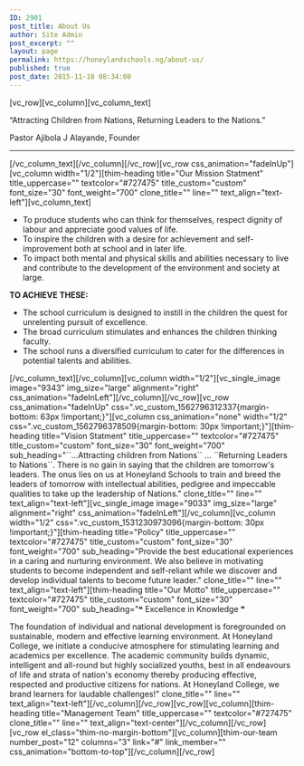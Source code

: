 ```yaml
---
ID: 2901
post_title: About Us
author: Site Admin
post_excerpt: ""
layout: page
permalink: https://honeylandschools.ng/about-us/
published: true
post_date: 2015-11-18 08:34:00
---
```

[vc_row][vc_column][vc_column_text]
<div class="thim-about-us-quote">

“Attracting Children from Nations, Returning Leaders to the Nations.”
<div class="agency">Pastor Ajibola J Alayande, Founder</div>

<hr />

</div>
[/vc_column_text][/vc_column][/vc_row][vc_row css_animation="fadeInUp"][vc_column width="1/2"][thim-heading title="Our Mission Statment" title_uppercase="" textcolor="#727475" title_custom="custom" font_size="30" font_weight="700" clone_title="" line="" text_align="text-left"][vc_column_text]
<ul>
 	<li>To produce students who can think for themselves, respect dignity of labour and appreciate good values of life.</li>
 	<li>To inspire the children with a desire for achievement and self-improvement both at school and in later life.</li>
 	<li>To impact both mental and physical skills and abilities necessary to live and contribute to the development of the environment and society at large.</li>
</ul>
<strong>TO ACHIEVE THESE: </strong>
<ul>
 	<li>The school curriculum is designed to instill in the children the quest for unrelenting pursuit of excellence.</li>
 	<li>The broad curriculum stimulates and enhances the children thinking faculty.</li>
 	<li>The school runs a diversified curriculum to cater for the differences in potential talents and abilities.</li>
</ul>
[/vc_column_text][/vc_column][vc_column width="1/2"][vc_single_image image="9343" img_size="large" alignment="right" css_animation="fadeInLeft"][/vc_column][/vc_row][vc_row css_animation="fadeInUp" css=".vc_custom_1562796312337{margin-bottom: 63px !important;}"][vc_column css_animation="none" width="1/2" css=".vc_custom_1562796378509{margin-bottom: 30px !important;}"][thim-heading title="Vision Statment" title_uppercase="" textcolor="#727475" title_custom="custom" font_size="30" font_weight="700" sub_heading="``...Attracting children from Nations`` ... ``Returning Leaders to Nations``.
There is no gain in saying that the children are tomorrow's leaders. The onus lies on us at Honeyland Schools to train and breed the leaders of tomorrow with intellectual abilities, pedigree and impeccable qualities to take up the leadership of Nations." clone_title="" line="" text_align="text-left"][vc_single_image image="9033" img_size="large" alignment="right" css_animation="fadeInLeft"][/vc_column][vc_column width="1/2" css=".vc_custom_1531230973096{margin-bottom: 30px !important;}"][thim-heading title="Policy" title_uppercase="" textcolor="#727475" title_custom="custom" font_size="30" font_weight="700" sub_heading="Provide the best educational experiences in a caring and nurturing environment. We also believe in motivating students to become independent and self-reliant while we discover and develop individual talents to become future leader." clone_title="" line="" text_align="text-left"][thim-heading title="Our Motto" title_uppercase="" textcolor="#727475" title_custom="custom" font_size="30" font_weight="700" sub_heading="❝ Excellence in Knowledge ❞

The foundation of individual and national development is foregrounded on sustainable, modern and effective learning environment. At Honeyland College, we initiate a conducive atmosphere for stimulating learning and academics per excellence. The academic community builds dynamic, intelligent and all-round but highly socialized youths, best in all endeavours of life and strata of nation's economy thereby producing effective, respected and productive citizens for nations. At Honeyland College, we brand learners for laudable challenges!" clone_title="" line="" text_align="text-left"][/vc_column][/vc_row][vc_row][vc_column][thim-heading title="Management Team" title_uppercase="" textcolor="#727475" clone_title="" line="" text_align="text-center"][/vc_column][/vc_row][vc_row el_class="thim-no-margin-bottom"][vc_column][thim-our-team number_post="12" columns="3" link="#" link_member="" css_animation="bottom-to-top"][/vc_column][/vc_row]